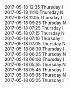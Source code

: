 2017-05-18 12:35 Thursday  I  
2017-05-18 11:10 Thursday  N  
2017-05-18 11:05 Thursday  I  
2017-05-18 09:25 Thursday  N  
2017-05-18 07:25 Thursday  I  
2017-05-18 07:15 Thursday  N  
2017-05-18 07:10 Thursday  I  
2017-05-18 07:05 Thursday  N  
2017-05-18 06:30 Thursday  I  
2017-05-18 06:25 Thursday  N  
2017-05-18 06:00 Thursday  I  
2017-05-18 05:55 Thursday  N  
2017-05-18 05:45 Thursday  I  
2017-05-18 05:35 Thursday  N  
2017-05-18 05:25 Thursday  I  
